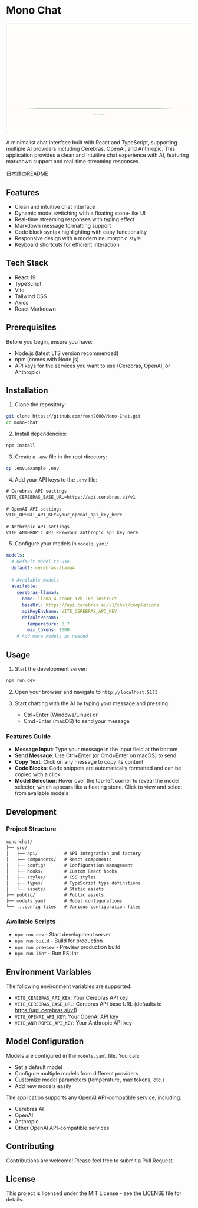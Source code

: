 # Mono Chat

![alt text](<pic.png>)

A minimalist chat interface built with React and TypeScript, supporting multiple AI providers including Cerebras, OpenAI, and Anthropic. This application provides a clean and intuitive chat experience with AI, featuring markdown support and real-time streaming responses.

[日本語のREADME](./README_ja.md)

## Features

- Clean and intuitive chat interface
- Dynamic model switching with a floating stone-like UI
- Real-time streaming responses with typing effect
- Markdown message formatting support
- Code block syntax highlighting with copy functionality
- Responsive design with a modern neumorphic style
- Keyboard shortcuts for efficient interaction

## Tech Stack

- React 19
- TypeScript
- Vite
- Tailwind CSS
- Axios
- React Markdown

## Prerequisites

Before you begin, ensure you have:
- Node.js (latest LTS version recommended)
- npm (comes with Node.js)
- API keys for the services you want to use (Cerebras, OpenAI, or Anthropic)

## Installation

1. Clone the repository:
```bash
git clone https://github.com/foxn2000/Mono-Chat.git
cd mono-chat
```

2. Install dependencies:
```bash
npm install
```

3. Create a `.env` file in the root directory:
```bash
cp .env.example .env
```

4. Add your API keys to the `.env` file:
```
# Cerebras API settings
VITE_CEREBRAS_BASE_URL=https://api.cerebras.ai/v1

# OpenAI API settings
VITE_OPENAI_API_KEY=your_openai_api_key_here

# Anthropic API settings
VITE_ANTHROPIC_API_KEY=your_anthropic_api_key_here
```

5. Configure your models in `models.yaml`:
```yaml
models:
  # Default model to use
  default: cerebras-llama4

  # Available models
  available:
    cerebras-llama4:
      name: llama-4-scout-17b-16e-instruct
      baseUrl: https://api.cerebras.ai/v1/chat/completions
      apiKeyEnvName: VITE_CEREBRAS_API_KEY
      defaultParams:
        temperature: 0.7
        max_tokens: 1000
    # Add more models as needed
```

## Usage

1. Start the development server:
```bash
npm run dev
```

2. Open your browser and navigate to `http://localhost:5173`

3. Start chatting with the AI by typing your message and pressing:
   - Ctrl+Enter (Windows/Linux) or
   - Cmd+Enter (macOS)
   to send your message

### Features Guide

- **Message Input**: Type your message in the input field at the bottom
- **Send Message**: Use Ctrl+Enter (or Cmd+Enter on macOS) to send
- **Copy Text**: Click on any message to copy its content
- **Code Blocks**: Code snippets are automatically formatted and can be copied with a click
- **Model Selection**: Hover over the top-left corner to reveal the model selector, which appears like a floating stone. Click to view and select from available models

## Development

### Project Structure

```
mono-chat/
├── src/
│   ├── api/          # API integration and factory
│   ├── components/   # React components
│   ├── config/       # Configuration management
│   ├── hooks/        # Custom React hooks
│   ├── styles/       # CSS styles
│   ├── types/        # TypeScript type definitions
│   └── assets/       # Static assets
├── public/           # Public assets
├── models.yaml       # Model configurations
└── ...config files   # Various configuration files
```

### Available Scripts

- `npm run dev` - Start development server
- `npm run build` - Build for production
- `npm run preview` - Preview production build
- `npm run lint` - Run ESLint

## Environment Variables

The following environment variables are supported:

- `VITE_CEREBRAS_API_KEY`: Your Cerebras API key
- `VITE_CEREBRAS_BASE_URL`: Cerebras API base URL (defaults to https://api.cerebras.ai/v1)
- `VITE_OPENAI_API_KEY`: Your OpenAI API key
- `VITE_ANTHROPIC_API_KEY`: Your Anthropic API key

## Model Configuration

Models are configured in the `models.yaml` file. You can:

- Set a default model
- Configure multiple models from different providers
- Customize model parameters (temperature, max tokens, etc.)
- Add new models easily

The application supports any OpenAI API-compatible service, including:
- Cerebras AI
- OpenAI
- Anthropic
- Other OpenAI API-compatible services

## Contributing

Contributions are welcome! Please feel free to submit a Pull Request.

## License

This project is licensed under the MIT License - see the LICENSE file for details.
